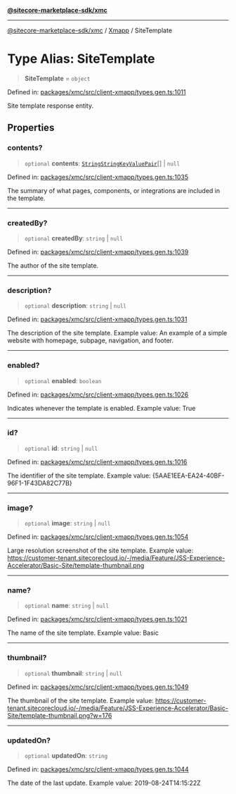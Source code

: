 [**@sitecore-marketplace-sdk/xmc**](../../../../README.md)

***

[@sitecore-marketplace-sdk/xmc](../../../../README.md) / [Xmapp](../README.md) / SiteTemplate

# Type Alias: SiteTemplate

> **SiteTemplate** = `object`

Defined in: [packages/xmc/src/client-xmapp/types.gen.ts:1011](https://github.com/Sitecore/marketplace-sdk/blob/047115917e8843232ba2a4ba284b67585698b1c5/packages/xmc/src/client-xmapp/types.gen.ts#L1011)

Site template response entity.

## Properties

### contents?

> `optional` **contents**: [`StringStringKeyValuePair`](StringStringKeyValuePair.md)[] \| `null`

Defined in: [packages/xmc/src/client-xmapp/types.gen.ts:1035](https://github.com/Sitecore/marketplace-sdk/blob/047115917e8843232ba2a4ba284b67585698b1c5/packages/xmc/src/client-xmapp/types.gen.ts#L1035)

The summary of what pages, components, or integrations are included in the template.

***

### createdBy?

> `optional` **createdBy**: `string` \| `null`

Defined in: [packages/xmc/src/client-xmapp/types.gen.ts:1039](https://github.com/Sitecore/marketplace-sdk/blob/047115917e8843232ba2a4ba284b67585698b1c5/packages/xmc/src/client-xmapp/types.gen.ts#L1039)

The author of the site template.

***

### description?

> `optional` **description**: `string` \| `null`

Defined in: [packages/xmc/src/client-xmapp/types.gen.ts:1031](https://github.com/Sitecore/marketplace-sdk/blob/047115917e8843232ba2a4ba284b67585698b1c5/packages/xmc/src/client-xmapp/types.gen.ts#L1031)

The description of the site template.
Example value: An example of a simple website with homepage, subpage, navigation, and footer.

***

### enabled?

> `optional` **enabled**: `boolean`

Defined in: [packages/xmc/src/client-xmapp/types.gen.ts:1026](https://github.com/Sitecore/marketplace-sdk/blob/047115917e8843232ba2a4ba284b67585698b1c5/packages/xmc/src/client-xmapp/types.gen.ts#L1026)

Indicates whenever the template is enabled.
Example value: True

***

### id?

> `optional` **id**: `string` \| `null`

Defined in: [packages/xmc/src/client-xmapp/types.gen.ts:1016](https://github.com/Sitecore/marketplace-sdk/blob/047115917e8843232ba2a4ba284b67585698b1c5/packages/xmc/src/client-xmapp/types.gen.ts#L1016)

The identifier of the site template.
Example value: {5AAE1EEA-EA24-40BF-96F1-1F43DA82C77B}

***

### image?

> `optional` **image**: `string` \| `null`

Defined in: [packages/xmc/src/client-xmapp/types.gen.ts:1054](https://github.com/Sitecore/marketplace-sdk/blob/047115917e8843232ba2a4ba284b67585698b1c5/packages/xmc/src/client-xmapp/types.gen.ts#L1054)

Large resolution screenshot of the site template.
Example value: https://customer-tenant.sitecorecloud.io/-/media/Feature/JSS-Experience-Accelerator/Basic-Site/template-thumbnail.png

***

### name?

> `optional` **name**: `string` \| `null`

Defined in: [packages/xmc/src/client-xmapp/types.gen.ts:1021](https://github.com/Sitecore/marketplace-sdk/blob/047115917e8843232ba2a4ba284b67585698b1c5/packages/xmc/src/client-xmapp/types.gen.ts#L1021)

The name of the site template.
Example value: Basic

***

### thumbnail?

> `optional` **thumbnail**: `string` \| `null`

Defined in: [packages/xmc/src/client-xmapp/types.gen.ts:1049](https://github.com/Sitecore/marketplace-sdk/blob/047115917e8843232ba2a4ba284b67585698b1c5/packages/xmc/src/client-xmapp/types.gen.ts#L1049)

The thumbnail of the site template.
Example value: https://customer-tenant.sitecorecloud.io/-/media/Feature/JSS-Experience-Accelerator/Basic-Site/template-thumbnail.png?w=176

***

### updatedOn?

> `optional` **updatedOn**: `string`

Defined in: [packages/xmc/src/client-xmapp/types.gen.ts:1044](https://github.com/Sitecore/marketplace-sdk/blob/047115917e8843232ba2a4ba284b67585698b1c5/packages/xmc/src/client-xmapp/types.gen.ts#L1044)

The date of the last update.
Example value: 2019-08-24T14:15:22Z
